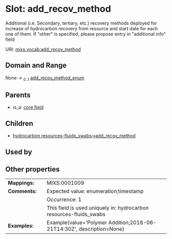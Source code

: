 
# Slot: add_recov_method


Additional (i.e. Secondary, tertiary, etc.) recovery methods deployed for increase of hydrocarbon recovery from resource and start date for each one of them. If "other" is specified, please propose entry in "additional info" field

URI: [mixs.vocab:add_recov_method](https://w3id.org/mixs/vocab/add_recov_method)


## Domain and Range

None &#8594;  <sub>0..1</sub> [add_recov_method_enum](add_recov_method_enum.md)

## Parents

 *  is_a: [core field](core_field.md)

## Children

 *  [hydrocarbon resources-fluids_swabs➞add_recov_method](hydrocarbon_resources_fluids_swabs_add_recov_method.md)

## Used by


## Other properties

|  |  |  |
| --- | --- | --- |
| **Mappings:** | | MIXS:0001009 |
| **Comments:** | | Expected value: enumeration;timestamp |
|  | | Occurrence: 1 |
|  | | This field is used uniquely in: hydrocarbon resources-fluids_swabs |
| **Examples:** | | Example(value='Polymer Addition;2018-06-21T14:30Z', description=None) |

